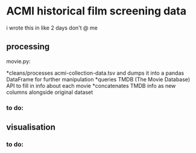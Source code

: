 # ACMI historical film screening data 
i wrote this in like 2 days don't @ me
## processing

movie.py:

*cleans/processes acmi-collection-data.tsv and dumps it into a pandas DataFrame for further manipulation
*queries TMDB (The Movie Database) API to fill in info about each movie
*concatenates TMDB info as new columns alongside original dataset

### to do:

## visualisation
### to do: